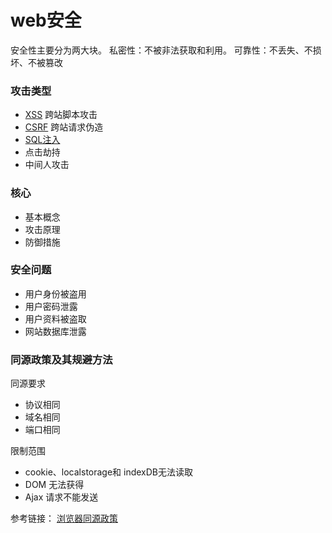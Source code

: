 # web安全

安全性主要分为两大块。
私密性：不被非法获取和利用。 
可靠性：不丢失、不损坏、不被篡改

### 攻击类型
 - [XSS](./XSS.md)    跨站脚本攻击
 - [CSRF](./CSRF.md)  跨站请求伪造
 - [SQL注入](./SQL注入.md)
 - 点击劫持
 - 中间人攻击


### 核心
 - 基本概念
 - 攻击原理
 - 防御措施

### 安全问题
 - 用户身份被盗用
 - 用户密码泄露
 - 用户资料被盗取
 - 网站数据库泄露


### 同源政策及其规避方法

同源要求
 - 协议相同
 - 域名相同
 - 端口相同

限制范围
 - cookie、localstorage和 indexDB无法读取
 - DOM 无法获得
 - Ajax 请求不能发送


参考链接： [浏览器同源政策](https://www.ruanyifeng.com/blog/2016/04/same-origin-policy.html)



